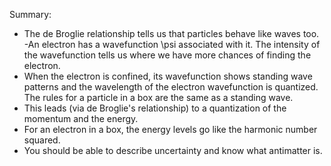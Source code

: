 Summary:
- The de Broglie relationship tells us that particles behave like waves too. 
-An electron has a wavefunction <lrn-math>\psi</lrn-math> associated with it. The intensity of the wavefunction tells us where we have more chances of finding the electron.
- When the electron is confined, its wavefunction shows standing wave patterns and the wavelength of the electron wavefunction is quantized. The rules for a particle in a box are the same as a standing wave.
- This leads (via de Broglie's relationship) to a quantization of the momentum and the energy.
- For an electron in a box, the energy levels go like the harmonic number squared.
- You should be able to describe uncertainty and know what antimatter is.

